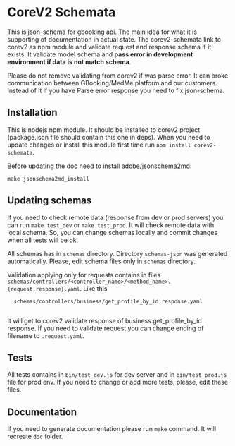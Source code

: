# CoreV2 Schemata

This is json-schema for gbooking api. 
The main idea for what it is supporting of documentation in actual state. 
The corev2-schemata link to corev2 as npm module and validate request and response schema if it exists. 
It validate model schema and __pass error in development environment if data is not match schema__.

Please do not remove validating from corev2 if was parse error. 
It can broke communication between GBooking/MedMe platform and our customers. Instead of it if you have Parse error response 
you need to fix json-schema.

## Installation

This is nodejs npm module. It should be installed to corev2 project (package.json file should contain this one in deps).
When you need to update changes or install this module first time run `npm install corev2-schemata`.

Before updating the doc need to install adobe/jsonschema2md:

````
make jsonschema2md_install
````

## Updating schemas

If you need to check remote data (response from dev or prod servers) you can run `make test_dev` or `make test_prod`.
It will check remote data with local schema. So, you can change schemas locally and commit changes when all tests will be ok.

All schemas has in `schemas` directory. Directory `schemas-json` was generated automatically.
Please, edit schema files only in `schemas` directory.

Validation applying only for requests contains in files 
 `schemas/controllers/<controller_name>/<method_name>.{request,response}.yaml`. Like this
 
````
  schemas/controllers/business/get_profile_by_id.response.yaml
  
````

It will get to corev2 validate response of business.get_profile_by_id response. If you need to validate request you can change ending of filename to `.request.yaml`. 

## Tests

All tests contains in `bin/test_dev.js` for dev server and in `bin/test_prod.js` file for prod env.
If you need to change or add more tests, please, edit these files.
  
## Documentation

If you need to generate documentation please run `make` command. It will recreate `doc` folder.
